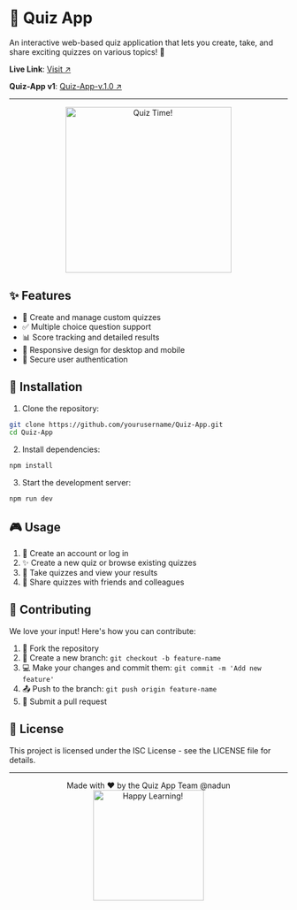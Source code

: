 # 🎯 Quiz App

An interactive web-based quiz application that lets you create, take, and share exciting quizzes on various topics! 🚀

**Live Link**: [Visit ↗](https://thamidu-nadun.github.io/v-ii.ai-quiz/)

**Quiz-App v1**: [Quiz-App-v.1.0 ↗](https://thamidu-nadun.github.io/ai-quiz/)

---

<div align="center">
  <img src="https://media3.giphy.com/media/v1.Y2lkPTc5MGI3NjExcnk4NWFhMGllOXVmdWh4NXhnZ3pqeWdteTN6aWkybTZwMjBoYzZnMSZlcD12MV9pbnRlcm5hbF9naWZfYnlfaWQmY3Q9Zw/nFclMml89Z3YloDaCe/giphy.gif" alt="Quiz Time!" width="300px">
</div>

## ✨ Features

- 📝 Create and manage custom quizzes
- ✅ Multiple choice question support
- 📊 Score tracking and detailed results
- 📱 Responsive design for desktop and mobile
- 🔐 Secure user authentication

## 🚀 Installation

1. Clone the repository:

```bash
git clone https://github.com/yourusername/Quiz-App.git
cd Quiz-App
```

2. Install dependencies:

```bash
npm install
```

3. Start the development server:

```bash
npm run dev
```

## 🎮 Usage

1. 👤 Create an account or log in
2. ✨ Create a new quiz or browse existing quizzes
3. 📝 Take quizzes and view your results
4. 🔄 Share quizzes with friends and colleagues

## 🤝 Contributing

We love your input! Here's how you can contribute:

1. 🔀 Fork the repository
2. 🌿 Create a new branch: `git checkout -b feature-name`
3. 💻 Make your changes and commit them: `git commit -m 'Add new feature'`
4. 📤 Push to the branch: `git push origin feature-name`
5. 🎉 Submit a pull request

## 📄 License

This project is licensed under the ISC License - see the LICENSE file for details.

---

<div align="center">
  Made with ❤️ by the Quiz App Team @nadun
  <br/>
  <img src="https://media3.giphy.com/media/v1.Y2lkPTc5MGI3NjExcnk4NWFhMGllOXVmdWh4NXhnZ3pqeWdteTN6aWkybTZwMjBoYzZnMSZlcD12MV9pbnRlcm5hbF9naWZfYnlfaWQmY3Q9Zw/nFclMml89Z3YloDaCe/giphy.gif" alt="Happy Learning!" width="200px">
</div>
